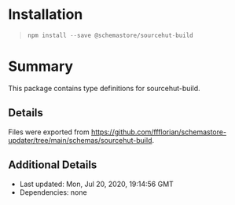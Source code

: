 # Installation
> `npm install --save @schemastore/sourcehut-build`

# Summary
This package contains type definitions for sourcehut-build.

## Details
Files were exported from https://github.com/ffflorian/schemastore-updater/tree/main/schemas/sourcehut-build.

## Additional Details
* Last updated: Mon, Jul 20, 2020, 19:14:56 GMT
* Dependencies: none
